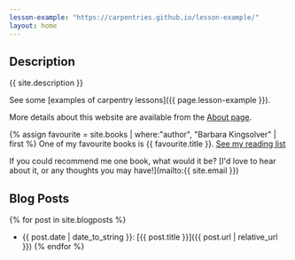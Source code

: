 ```yaml
---
lesson-example: "https://carpentries.github.io/lesson-example/"
layout: home
---
```


## Description
{{ site.description }}

See some [examples of carpentry lessons]({{ page.lesson-example }}).

More details about this website are available from the [About page](about).

{% assign favourite = site.books | where:"author", "Barbara Kingsolver" | first %}
One of my favourite books is {{ favourite.title }}.
[See my reading list](about#books)

If you could recommend me one book, what would it be? [I'd love to hear about it, or any thoughts you may have!](mailto:{{ site.email }})

## Blog Posts

{% for post in site.blogposts %}
- {{ post.date | date_to_string }}: [{{ post.title }}]({{ post.url | relative_url }})
{% endfor %}
